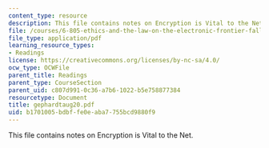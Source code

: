 ```yaml
---
content_type: resource
description: This file contains notes on Encryption is Vital to the Net.
file: /courses/6-805-ethics-and-the-law-on-the-electronic-frontier-fall-2005/b1701005bdbffe0eaba7755bcd9880f9_gephardtaug20.pdf
file_type: application/pdf
learning_resource_types:
- Readings
license: https://creativecommons.org/licenses/by-nc-sa/4.0/
ocw_type: OCWFile
parent_title: Readings
parent_type: CourseSection
parent_uid: c807d991-0c36-a7b6-1022-b5e758877384
resourcetype: Document
title: gephardtaug20.pdf
uid: b1701005-bdbf-fe0e-aba7-755bcd9880f9
---
```

This file contains notes on Encryption is Vital to the Net.